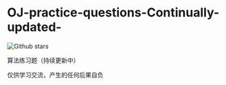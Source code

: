 # OJ-practice-questions-Continually-updated-
![Github stars](https://img.shields.io/github/stars/Hiro-art/OJ-practice-questions-Continually-updated-.svg)

算法练习题（持续更新中）

仅供学习交流，产生的任何后果自负
